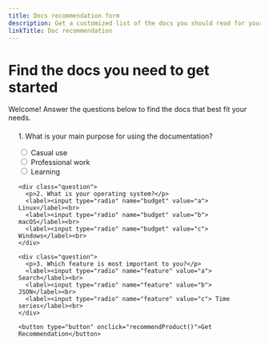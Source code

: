 ```yaml
---
title: Docs recommendation form
description: Get a customized list of the docs you should read for your use case.
linkTitle: Doc recommendation
---
```


# Find the docs you need to get started

Welcome! Answer the questions below to find the docs that best fit your needs.

<div id="recommendationForm">
  <form id="productForm">
    <div class="question">
      <p>1. What is your main purpose for using the documentation?</p>
      <label><input type="radio" name="purpose" value="a"> Casual use</label><br>
      <label><input type="radio" name="purpose" value="b"> Professional work</label><br>
      <label><input type="radio" name="purpose" value="c"> Learning</label><br>
    </div>

    <div class="question">
      <p>2. What is your operating system?</p>
      <label><input type="radio" name="budget" value="a"> Linux</label><br>
      <label><input type="radio" name="budget" value="b"> macOS</label><br>
      <label><input type="radio" name="budget" value="c"> Windows</label><br>
    </div>

    <div class="question">
      <p>3. Which feature is most important to you?</p>
      <label><input type="radio" name="feature" value="a"> Search</label><br>
      <label><input type="radio" name="feature" value="b"> JSON</label><br>
      <label><input type="radio" name="feature" value="c"> Time series</label><br>
    </div>

    <button type="button" onclick="recommendProduct()">Get Recommendation</button>
  </form>
  <div id="recommendationResult"></div>
</div>

<script>
function recommendProduct() {
  const purpose = document.querySelector('input[name="purpose"]:checked');
  const budget = document.querySelector('input[name="budget"]:checked');
  const feature = document.querySelector('input[name="feature"]:checked');

  if (!purpose || !budget || !feature) {
    alert("Please answer all questions!");
    return;
  }

  let recommendation = "";

  if (purpose.value === 'a' && budget.value === 'a') {
    recommendation = "Product A - Perfect for casual use within your budget!";
  } else if (purpose.value === 'b' && feature.value === 'b') {
    recommendation = "Product B - Ideal for professional work with great processing power!";
  } else if (purpose.value === 'c' && feature.value === 'c') {
    recommendation = "Product C - Great for gaming with an amazing display!";
  } else {
    recommendation = "Product D - A versatile choice that meets most needs.";
  }

  document.getElementById("recommendationResult").innerHTML = `<p>We recommend: <strong>${recommendation}</strong></p>`;
}
</script>

<style>
#recommendationForm {
  margin: 20px;
}

.question {
  margin-bottom: 15px;
}

#recommendationResult p {
  font-weight: bold;
  color: #0056b3;
}
</style>
